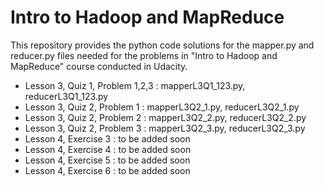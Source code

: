 # Intro to Hadoop and MapReduce

This repository provides the python code solutions for the mapper.py and reducer.py files needed for the problems in "Intro to Hadoop and MapReduce" course conducted in Udacity.

 - Lesson 3, Quiz 1, Problem 1,2,3 : mapperL3Q1_123.py, reducerL3Q1_123.py
 - Lesson 3, Quiz 2, Problem 1     : mapperL3Q2_1.py, reducerL3Q2_1.py
 - Lesson 3, Quiz 2, Problem 2     : mapperL3Q2_2.py, reducerL3Q2_2.py
 - Lesson 3, Quiz 2, Problem 3     : mapperL3Q2_3.py, reducerL3Q2_3.py
 - Lesson 4, Exercise 3            : to be added soon
 - Lesson 4, Exercise 4            : to be added soon
 - Lesson 4, Exercise 5            : to be added soon
 - Lesson 4, Exercise 6            : to be added soon
